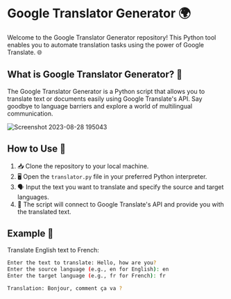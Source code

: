 # Google Translator Generator 🌍

Welcome to the Google Translator Generator repository! This Python tool enables you to automate translation tasks using the power of Google Translate. 🌐

## What is Google Translator Generator? 🤔

The Google Translator Generator is a Python script that allows you to translate text or documents easily using Google Translate's API. Say goodbye to language barriers and explore a world of multilingual communication.

![Screenshot 2023-08-28 195043](https://github.com/Piyush6603/Translator/assets/101010704/5d9a543e-7ffe-4cf4-a92f-d61a148bb5c4)

## How to Use 📝

1. 📥 Clone the repository to your local machine.
2. 🖥️ Open the `translator.py` file in your preferred Python interpreter.
3. 🗣️ Input the text you want to translate and specify the source and target languages.
4. 🌟 The script will connect to Google Translate's API and provide you with the translated text.

## Example 🎉

Translate English text to French:
```bash
Enter the text to translate: Hello, how are you?
Enter the source language (e.g., en for English): en
Enter the target language (e.g., fr for French): fr

Translation: Bonjour, comment ça va ?
